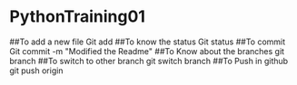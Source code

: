 # PythonTraining01
##To add a new file
  Git add <File Name>
##To know the status
  Git status
##To commit
  Git commit -m "Modified the Readme"
##To Know about the branches
  git branch
##To switch to other branch
  git switch branch <other branch>
##To Push in github
  git push origin <branchname>
